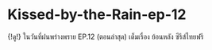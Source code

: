 # Kissed-by-the-Rain-ep-12
{!ดู!} ในวันที่ฝนพร่างพราย EP.12 (ตอนล่าสุด) เต็มเรื่อง ย้อนหลัง ซีรีส์ไทยฟรี
